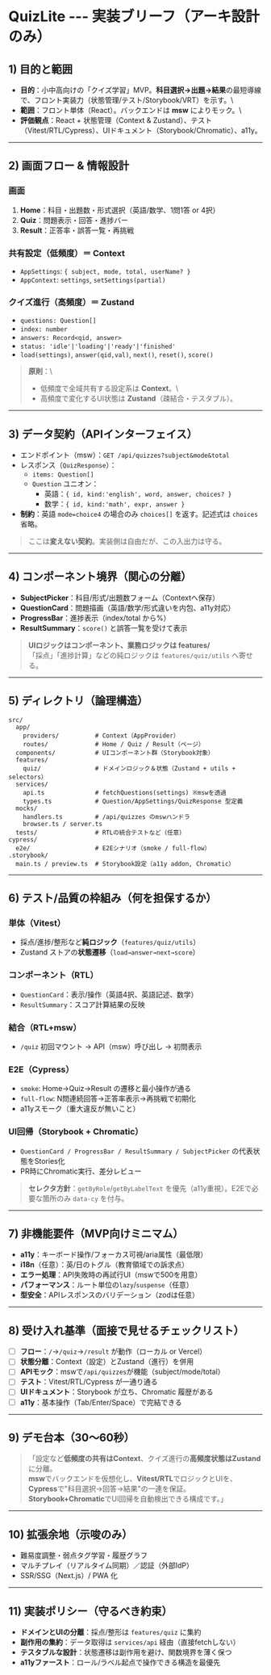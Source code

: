 # QuizLite --- 実装ブリーフ（アーキ設計のみ）

## 1) 目的と範囲

-   **目的**：小中高向けの「クイズ学習」MVP。**科目選択→出題→結果**の最短導線で、フロント実装力（状態管理/テスト/Storybook/VRT）を示す。\
-   **範囲**：フロント単体（React）。バックエンドは **msw**
    によりモック。\
-   **評価観点**：React + 状態管理（Context &
    Zustand）、テスト（Vitest/RTL/Cypress）、UIドキュメント（Storybook/Chromatic）、a11y。

------------------------------------------------------------------------

## 2) 画面フロー & 情報設計

### 画面

1.  **Home**：科目・出題数・形式選択（英語/数学、1問1答 or 4択）
2.  **Quiz**：問題表示・回答・進捗バー
3.  **Result**：正答率・誤答一覧・再挑戦

### 共有設定（低頻度）＝ **Context**

-   `AppSettings`: `{ subject, mode, total, userName? }`
-   `AppContext`: `settings`, `setSettings(partial)`

### クイズ進行（高頻度）＝ **Zustand**

-   `questions: Question[]`
-   `index: number`
-   `answers: Record<qid, answer>`
-   `status: 'idle'|'loading'|'ready'|'finished'`
-   `load(settings)`, `answer(qid,val)`, `next()`, `reset()`, `score()`

> **原則**：\
> - 低頻度で全域共有する設定系は **Context**。\
> - 高頻度で変化するUI状態は **Zustand**（疎結合・テスタブル）。

------------------------------------------------------------------------

## 3) データ契約（APIインターフェイス）

-   エンドポイント（msw）：`GET /api/quizzes?subject&mode&total`
-   レスポンス（`QuizResponse`）：
    -   `items: Question[]`
    -   `Question` ユニオン：
        -   英語：`{ id, kind:'english', word, answer, choices? }`
        -   数学：`{ id, kind:'math', expr, answer }`
-   **制約**：英語 `mode=choice4` の場合のみ `choices[]`
    を返す。記述式は `choices` 省略。

> ここは**変えない契約**。実装側は自由だが、この入出力は守る。

------------------------------------------------------------------------

## 4) コンポーネント境界（関心の分離）

-   **SubjectPicker**：科目/形式/出題数フォーム（Contextへ保存）
-   **QuestionCard**：問題描画（英語/数学/形式違いを内包、a11y対応）
-   **ProgressBar**：進捗表示（index/total から%）
-   **ResultSummary**：`score()` と誤答一覧を受けて表示

> **UIロジックはコンポーネント、業務ロジックは features/**\
> 「採点」「進捗計算」などの純ロジックは `features/quiz/utils`
> へ寄せる。

------------------------------------------------------------------------

## 5) ディレクトリ（論理構造）

    src/
      app/
        providers/          # Context（AppProvider）
        routes/             # Home / Quiz / Result（ページ）
      components/           # UIコンポーネント群（Storybook対象）
      features/
        quiz/               # ドメインロジック＆状態（Zustand + utils + selectors）
      services/
        api.ts              # fetchQuestions(settings) ※mswを透過
        types.ts            # Question/AppSettings/QuizResponse 型定義
      mocks/
        handlers.ts         # /api/quizzes のmswハンドラ
        browser.ts / server.ts
      tests/                # RTLの統合テストなど（任意）
    cypress/
      e2e/                  # E2Eシナリオ（smoke / full-flow）
    .storybook/
      main.ts / preview.ts  # Storybook設定（a11y addon, Chromatic）

------------------------------------------------------------------------

## 6) テスト/品質の枠組み（何を担保するか）

### 単体（Vitest）

-   採点/進捗/整形など**純ロジック**（`features/quiz/utils`）
-   Zustand ストアの**状態遷移**（`load→answer→next→score`）

### コンポーネント（RTL）

-   `QuestionCard`：表示/操作（英語4択、英語記述、数学）
-   `ResultSummary`：スコア計算結果の反映

### 結合（RTL+msw）

-   `/quiz` 初回マウント → API（msw）呼び出し → 初問表示

### **E2E（Cypress）**

-   `smoke`: Home→Quiz→Result の遷移と最小操作が通る
-   `full-flow`: N問連続回答→正答率表示→再挑戦で初期化
-   a11yスモーク（重大違反が無いこと）

### UI回帰（Storybook + Chromatic）

-   `QuestionCard / ProgressBar / ResultSummary / SubjectPicker`
    の代表状態をStories化
-   PR時にChromatic実行、差分レビュー

> **セレクタ方針**：`getByRole`/`getByLabelText`
> を優先（a11y重視）。E2Eで必要な箇所のみ `data-cy` を付与。

------------------------------------------------------------------------

## 7) 非機能要件（MVP向けミニマム）

-   **a11y**：キーボード操作/フォーカス可視/aria属性（最低限）
-   **i18n**（任意）：英/日のトグル（教育領域での訴求点）
-   **エラー処理**：API失敗時の再試行UI（mswで500を用意）
-   **パフォーマンス**：ルート単位の`lazy`/`suspense`（任意）
-   **型安全**：APIレスポンスのバリデーション（zodは任意）

------------------------------------------------------------------------

## 8) 受け入れ基準（面接で見せるチェックリスト）

-   [ ] **フロー**：`/`→`/quiz`→`/result` が動作（ローカル or Vercel）
-   [ ] **状態分離**：Context（設定）とZustand（進行）を併用
-   [ ] **APIモック**：mswで`/api/quizzes`が機能（subject/mode/total）
-   [ ] **テスト**：Vitest/RTL/Cypress が一通り通る
-   [ ] **UIドキュメント**：Storybook が立ち、Chromatic 履歴がある
-   [ ] **a11y**：基本操作（Tab/Enter/Space）で完結できる

------------------------------------------------------------------------

## 9) デモ台本（30〜60秒）

> 「設定など**低頻度の共有はContext**、クイズ進行の**高頻度状態はZustand**に分離。\
> **msw**でバックエンドを仮想化し、**Vitest/RTL**でロジックとUIを、**Cypress**で"科目選択→回答→結果"の一連を保証。\
> **Storybook+Chromatic**でUI回帰を自動検出できる構成です。」

------------------------------------------------------------------------

## 10) 拡張余地（示唆のみ）

-   難易度調整・弱点タグ学習・履歴グラフ
-   マルチプレイ（リアルタイム同期）／認証（外部IdP）
-   SSR/SSG（Next.js）/ PWA 化

------------------------------------------------------------------------

## 11) 実装ポリシー（守るべき約束）

-   **ドメインとUIの分離**：採点/整形は `features/quiz` に集約
-   **副作用の集約**：データ取得は `services/api`
    経由（直接fetchしない）
-   **テスタブルな設計**：状態遷移は副作用を避け、関数境界を薄く保つ
-   **a11yファースト**：ロール/ラベル起点で操作できる構造を最優先
